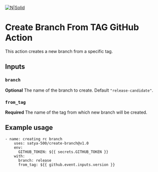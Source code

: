 [![N|Solid](https://github.com/satya-500/create-branch-from-tag/blob/master/iamnight.gif)](https://500apps.com)
# Create Branch From TAG GitHub Action

This action creates a new branch from a specific tag.

## Inputs

### `branch`

**Optional** The name of the branch to create. Default `"release-candidate"`.

### `from_tag`

**Required** The name of the tag from which new branch will be created.

## Example usage

```
- name: creating rc branch
	uses: satya-500/create-branch@v1.0
	env:
	  GITHUB_TOKEN: ${{ secrets.GITHUB_TOKEN }}
	with:
	  branch: release
	  from_tag: ${{ github.event.inputs.version }}
```
